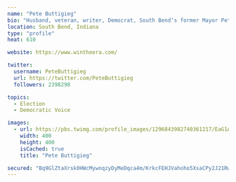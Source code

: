 ```yaml
---
name: "Pete Buttigieg"
bio: "Husband, veteran, writer, Democrat, South Bend’s former Mayor Pete. Boot-Edge-Edge. (he/him)"
location: South Bend, Indiana
type: "profile"
heat: 610

website: https://www.wintheera.com/

twitter:
  username: PeteButtigieg
  url: https://twitter.com/PeteButtigieg
  followers: 2398298

topics:
  - Election
  - Democratic Voice

images:
  - url: https://pbs.twimg.com/profile_images/1296843982740361217/EaG1ATqj_400x400.jpg
    width: 400
    height: 400
    isCached: true
    title: "Pete Buttigieg"

secured: "Bq9GlZtaXrsk0HWcMywnqzyDyMeDqca4m/KrkcFEHJVahoho5XsaCPy2J21Rwaty6hoPCQIfBYqJE0nAS5Xw2QyJclyPRoxzeRdUea1tFf1nQsREHPyGM315yxhRt6mZeOyg42pwu+0yqMSaS47QdQvNhet5mn0fIyeiqtjSBduH5+xNAZUzGiZReDiDjKITXRWbRHyGWIuxbtgIgIHqJy9Xwz+M+4BvXpKl9Gbqs9E5gs77lMdXuzSzNiOFHdAhurnbyGq4VuQ9otlENIwdNSda97mlG8pCigxO8esRzq+Gf9QXxhvRwlrr/UZhQIVpAZaDqsw8fP8EGycn8XrYTwIDiH7q255HBLScpJXaNImgcjMmmjBoEHrXpmKgBmv9GZMT5S+U83t/VRLi84Ev1+dgsodLYc2hL2ETjpZnPxo=;pWXGPKbTfIP5sMdaAbRzTA=="
---
```


